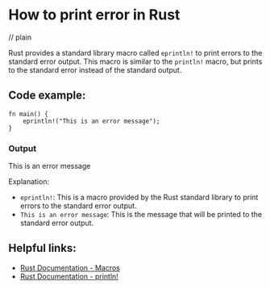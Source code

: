 # How to print error in Rust
// plain

Rust provides a standard library macro called `eprintln!` to print errors to the standard error output. This macro is similar to the `println!` macro, but prints to the standard error instead of the standard output.

## Code example:

```
fn main() {
    eprintln!("This is an error message");
}
```

### Output

This is an error message

Explanation:

- `eprintln!`: This is a macro provided by the Rust standard library to print errors to the standard error output.
- `This is an error message`: This is the message that will be printed to the standard error output.

## Helpful links:

- [Rust Documentation - Macros](https://doc.rust-lang.org/book/ch19-06-macros.html)
- [Rust Documentation - println!](https://doc.rust-lang.org/std/macro.println.html)